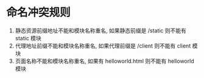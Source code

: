 # 命名冲突规则

1. 静态资源前缀地址不能和模块名称重名, 如果静态前缀是 /static 则不能有 static 模块
2. 代理地址前缀不能和模块名称重名, 如果代理前缀是 /client 则不能有 client 模块
3. 页面名称不能和模块名称重名, 如果有 helloworld.html 则不能有 helloworld 模块
